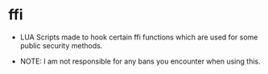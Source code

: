 # ffi
- LUA Scripts made to hook certain ffi functions which are used for some public security methods.

- NOTE: I am not responsible for any bans you encounter when using this.
